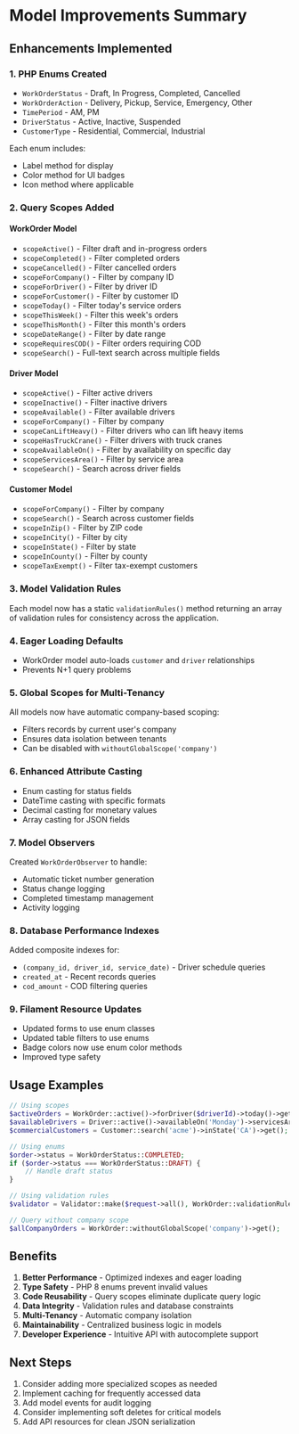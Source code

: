 # Model Improvements Summary

## Enhancements Implemented

### 1. **PHP Enums Created**
- `WorkOrderStatus` - Draft, In Progress, Completed, Cancelled
- `WorkOrderAction` - Delivery, Pickup, Service, Emergency, Other
- `TimePeriod` - AM, PM
- `DriverStatus` - Active, Inactive, Suspended
- `CustomerType` - Residential, Commercial, Industrial

Each enum includes:
- Label method for display
- Color method for UI badges
- Icon method where applicable

### 2. **Query Scopes Added**

#### WorkOrder Model
- `scopeActive()` - Filter draft and in-progress orders
- `scopeCompleted()` - Filter completed orders
- `scopeCancelled()` - Filter cancelled orders
- `scopeForCompany()` - Filter by company ID
- `scopeForDriver()` - Filter by driver ID
- `scopeForCustomer()` - Filter by customer ID
- `scopeToday()` - Filter today's service orders
- `scopeThisWeek()` - Filter this week's orders
- `scopeThisMonth()` - Filter this month's orders
- `scopeDateRange()` - Filter by date range
- `scopeRequiresCOD()` - Filter orders requiring COD
- `scopeSearch()` - Full-text search across multiple fields

#### Driver Model
- `scopeActive()` - Filter active drivers
- `scopeInactive()` - Filter inactive drivers
- `scopeAvailable()` - Filter available drivers
- `scopeForCompany()` - Filter by company
- `scopeCanLiftHeavy()` - Filter drivers who can lift heavy items
- `scopeHasTruckCrane()` - Filter drivers with truck cranes
- `scopeAvailableOn()` - Filter by availability on specific day
- `scopeServicesArea()` - Filter by service area
- `scopeSearch()` - Search across driver fields

#### Customer Model
- `scopeForCompany()` - Filter by company
- `scopeSearch()` - Search across customer fields
- `scopeInZip()` - Filter by ZIP code
- `scopeInCity()` - Filter by city
- `scopeInState()` - Filter by state
- `scopeInCounty()` - Filter by county
- `scopeTaxExempt()` - Filter tax-exempt customers

### 3. **Model Validation Rules**
Each model now has a static `validationRules()` method returning an array of validation rules for consistency across the application.

### 4. **Eager Loading Defaults**
- WorkOrder model auto-loads `customer` and `driver` relationships
- Prevents N+1 query problems

### 5. **Global Scopes for Multi-Tenancy**
All models now have automatic company-based scoping:
- Filters records by current user's company
- Ensures data isolation between tenants
- Can be disabled with `withoutGlobalScope('company')`

### 6. **Enhanced Attribute Casting**
- Enum casting for status fields
- DateTime casting with specific formats
- Decimal casting for monetary values
- Array casting for JSON fields

### 7. **Model Observers**
Created `WorkOrderObserver` to handle:
- Automatic ticket number generation
- Status change logging
- Completed timestamp management
- Activity logging

### 8. **Database Performance Indexes**
Added composite indexes for:
- `(company_id, driver_id, service_date)` - Driver schedule queries
- `created_at` - Recent records queries
- `cod_amount` - COD filtering queries

### 9. **Filament Resource Updates**
- Updated forms to use enum classes
- Updated table filters to use enums
- Badge colors now use enum color methods
- Improved type safety

## Usage Examples

```php
// Using scopes
$activeOrders = WorkOrder::active()->forDriver($driverId)->today()->get();
$availableDrivers = Driver::active()->availableOn('Monday')->servicesArea('Downtown')->get();
$commercialCustomers = Customer::search('acme')->inState('CA')->get();

// Using enums
$order->status = WorkOrderStatus::COMPLETED;
if ($order->status === WorkOrderStatus::DRAFT) {
    // Handle draft status
}

// Using validation rules
$validator = Validator::make($request->all(), WorkOrder::validationRules());

// Query without company scope
$allCompanyOrders = WorkOrder::withoutGlobalScope('company')->get();
```

## Benefits
1. **Better Performance** - Optimized indexes and eager loading
2. **Type Safety** - PHP 8 enums prevent invalid values
3. **Code Reusability** - Query scopes eliminate duplicate query logic
4. **Data Integrity** - Validation rules and database constraints
5. **Multi-Tenancy** - Automatic company isolation
6. **Maintainability** - Centralized business logic in models
7. **Developer Experience** - Intuitive API with autocomplete support

## Next Steps
1. Consider adding more specialized scopes as needed
2. Implement caching for frequently accessed data
3. Add model events for audit logging
4. Consider implementing soft deletes for critical models
5. Add API resources for clean JSON serialization